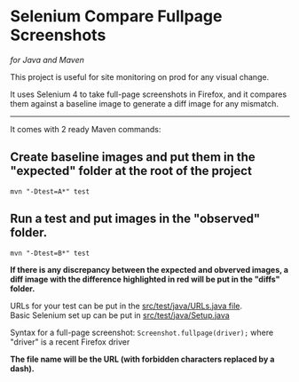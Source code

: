 # Selenium Compare Fullpage Screenshots
*for Java and Maven*


This project is useful for site monitoring on prod for any visual change.  

It uses Selenium 4 to take full-page screenshots in Firefox, and it compares them against a baseline image to generate a diff image for any mismatch.

---
It comes with 2 ready Maven commands:

## Create baseline images and put them in the "expected" folder at the root of the project  
`mvn "-Dtest=A*" test`  

## Run a test and put images in the "observed" folder.  
`mvn "-Dtest=B*" test`  

**If there is any discrepancy between the expected and obverved images, a diff image with the difference highlighted in red will be put in the "diffs" folder.**

URLs for your test can be put in the [src/test/java/URLs.java file](https://github.com/jpratt2/seleniumCompareFullpageScreenshots/blob/master/src/test/java/URLs.java).  
Basic Selenium set up can be put in [src/test/java/Setup.java](https://github.com/jpratt2/seleniumCompareFullpageScreenshots/blob/master/src/test/java/Setup.java)

Syntax for a full-page screenshot:
`Screenshot.fullpage(driver);` where "driver" is a recent Firefox driver

**The file name will be the URL (with forbidden characters replaced by a dash).**
